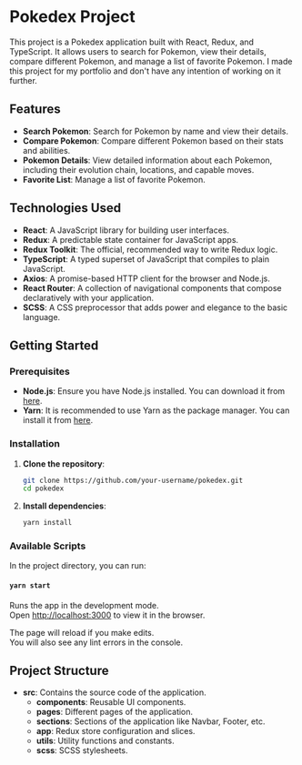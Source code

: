 # Pokedex Project

This project is a Pokedex application built with React, Redux, and TypeScript. It allows users to search for Pokemon, view their details, compare different Pokemon, and manage a list of favorite Pokemon. I made this project for my portfolio and don't have any intention of working on it further.

## Features

- **Search Pokemon**: Search for Pokemon by name and view their details.
- **Compare Pokemon**: Compare different Pokemon based on their stats and abilities.
- **Pokemon Details**: View detailed information about each Pokemon, including their evolution chain, locations, and capable moves.
- **Favorite List**: Manage a list of favorite Pokemon.

## Technologies Used

- **React**: A JavaScript library for building user interfaces.
- **Redux**: A predictable state container for JavaScript apps.
- **Redux Toolkit**: The official, recommended way to write Redux logic.
- **TypeScript**: A typed superset of JavaScript that compiles to plain JavaScript.
- **Axios**: A promise-based HTTP client for the browser and Node.js.
- **React Router**: A collection of navigational components that compose declaratively with your application.
- **SCSS**: A CSS preprocessor that adds power and elegance to the basic language.

## Getting Started

### Prerequisites

- **Node.js**: Ensure you have Node.js installed. You can download it from [here](https://nodejs.org/).
- **Yarn**: It is recommended to use Yarn as the package manager. You can install it from [here](https://yarnpkg.com/).

### Installation

1. **Clone the repository**:

   ```sh
   git clone https://github.com/your-username/pokedex.git
   cd pokedex
   ```

2. **Install dependencies**:
   ```sh
   yarn install
   ```

### Available Scripts

In the project directory, you can run:

#### `yarn start`

Runs the app in the development mode.\
Open [http://localhost:3000](http://localhost:3000) to view it in the browser.

The page will reload if you make edits.\
You will also see any lint errors in the console.

## Project Structure

- **src**: Contains the source code of the application.
  - **components**: Reusable UI components.
  - **pages**: Different pages of the application.
  - **sections**: Sections of the application like Navbar, Footer, etc.
  - **app**: Redux store configuration and slices.
  - **utils**: Utility functions and constants.
  - **scss**: SCSS stylesheets.
